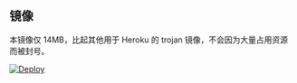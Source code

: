 ## 镜像

本镜像仅 14MB，比起其他用于 Heroku 的 trojan 镜像，不会因为大量占用资源而被封号。

[![Deploy](https://www.herokucdn.com/deploy/button.png)](https://dashboard.heroku.com/new?template=https%3A%2F%2Fgithub.com%2FVerSign010%2Ftrojan-docker)
